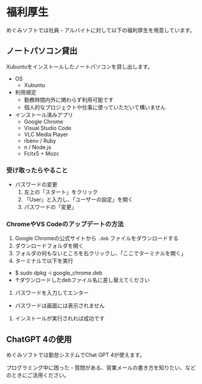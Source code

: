 # 福利厚生

めぐみソフトでは社員・アルバイトに対して以下の福利厚生を用意しています。

## ノートパソコン貸出

Xubuntuをインストールしたノートパソコンを貸し出します。

- OS
  - Xubuntu
- 利用規定
  - 勤務時間内外に関わらず利用可能です
  - 個人的なプロジェクトや仕事に使っていただいて構いません
- インストール済みアプリ
  - Google Chrome
  - Visual Studio Code
  - VLC Media Player
  - rbenv / Ruby
  - n / Node.js
  - Fcitx5 + Mozc

### 受け取ったらやること

- パスワードの変更
  1. 左上の「スタート」をクリック
  1. 「User」と入力し、「ユーザーの設定」を開く
  1. パスワードの「変更」

### ChromeやVS Codeのアップデートの方法

1. Google Chromeの公式サイトから `.deb` ファイルをダウンロードする
1. ダウンロードフォルダを開く
1. フォルダの何もないところを右クリックし、「ここでターミナルを開く」
1. ターミナルで以下を実行
  - $ sudo dpkg -i google_chrome.deb
  - ↑ダウンロードしたdebファイル名に差し替えてください
1. パスワードを入力してエンター
  - パスワードは画面には表示されません
1. インストールが実行されれば成功です

## ChatGPT 4の使用

めぐみソフトでは勤怠システムでChat GPT 4が使えます。

プログラミング中に困った・質問がある、営業メールの書き方を知りたい、などのときにご活用ください。
